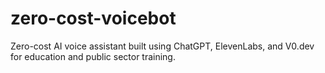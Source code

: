 # zero-cost-voicebot
Zero-cost AI voice assistant built using ChatGPT, ElevenLabs, and V0.dev for education and public sector training.
